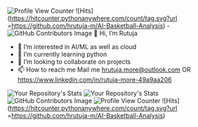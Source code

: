 
![Profile View Counter](https://komarev.com/ghpvc/?username=hrutuja-m)
![Hits](https://hitcounter.pythonanywhere.com/count/tag.svg?url =https://github.com/hrutuja-m/AI-Basketball-Analysis)
-![GitHub Contributors Image](https://contrib.rocks/image?repo=hrutuja-m/Rutuja-More ) 👋 Hi, I’m Rutuja
- 👀 I’m interested in AI/ML as well as cloud 
- 🌱 I’m currently learning python 
- 💞️ I’m looking to collaborate on projects 
- 📫 How to reach me Mail me hrutuja.more@outlook.com OR
      https://www.linkedin.com/in/rutuja-more-49a9aa206
<!---
hrutuja404/hrutuja404 is a ✨ special ✨ repository because its `README.md` (this file) appears on your GitHub profile.
You can click the Preview link to take a look at your changes.
--->
![Your Repository's Stats](https://github-readme-stats.vercel.app/api?username=hrutuja-m&show_icons=true)
![Your Repository's Stats](https://github-readme-stats.vercel.app/api/top-langs/?username=hrutuja-m&theme=blue-green)
![GitHub Contributors Image](https://contrib.rocks/image?repo=hrutuja-m/Rutuja-More )
![Profile View Counter](https://komarev.com/ghpvc/?username=hrutuja-m)
![Hits](https://hitcounter.pythonanywhere.com/count/tag.svg?url =https://github.com/hrutuja-m/AI-Basketball-Analysis)
